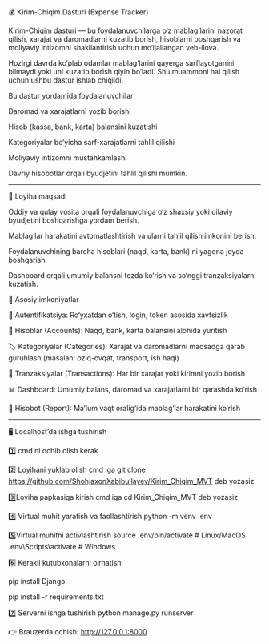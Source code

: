 💰 Kirim-Chiqim Dasturi (Expense Tracker)

Kirim-Chiqim dasturi — bu foydalanuvchilarga o‘z mablag‘larini nazorat qilish, xarajat va daromadlarni kuzatib borish, hisoblarni boshqarish va moliyaviy intizomni shakllantirish uchun mo‘ljallangan veb-ilova.

Hozirgi davrda ko‘plab odamlar mablag‘larini qayerga sarflayotganini bilmaydi yoki uni kuzatib borish qiyin bo‘ladi. Shu muammoni hal qilish uchun ushbu dastur ishlab chiqildi.

Bu dastur yordamida foydalanuvchilar:

Daromad va xarajatlarni yozib borishi

Hisob (kassa, bank, karta) balansini kuzatishi

Kategoriyalar bo‘yicha sarf-xarajatlarni tahlil qilishi

Moliyaviy intizomni mustahkamlashi

Davriy hisobotlar orqali byudjetini tahlil qilishi mumkin.

---

🎯 Loyiha maqsadi

Oddiy va qulay vosita orqali foydalanuvchiga o‘z shaxsiy yoki oilaviy byudjetini boshqarishga yordam berish.

Mablag‘lar harakatini avtomatlashtirish va ularni tahlil qilish imkonini berish.

Foydalanuvchining barcha hisoblari (naqd, karta, bank) ni yagona joyda boshqarish.

Dashboard orqali umumiy balansni tezda ko‘rish va so‘nggi tranzaksiyalarni kuzatish.

📌 Asosiy imkoniyatlar

🔑 Autentifikatsiya: Ro‘yxatdan o‘tish, login, token asosida xavfsizlik

🏦 Hisoblar (Accounts): Naqd, bank, karta balansini alohida yuritish

🏷️ Kategoriyalar (Categories): Xarajat va daromadlarni maqsadga qarab guruhlash (masalan: oziq-ovqat, transport, ish haqi)

💸 Tranzaksiyalar (Transactions): Har bir xarajat yoki kirimni yozib borish

📊 Dashboard: Umumiy balans, daromad va xarajatlarni bir qarashda ko‘rish

📅 Hisobot (Report): Ma’lum vaqt oralig‘ida mablag‘lar harakatini ko‘rish

---

🖥️ Localhost’da ishga tushirish

1️⃣ cmd ni ochib olish kerak

2️⃣ Loyihani yuklab olish cmd iga git clone https://github.com/ShohjaxonXabibullayev/Kirim_Chiqim_MVT deb yozasiz

3️⃣Loyiha papkasiga kirish cmd iga cd Kirim_Chiqim_MVT deb yozasiz

4️⃣ Virtual muhit yaratish va faollashtirish python -m venv .env

5️⃣Virtual muhitni activlashtirish source .env/bin/activate # Linux/MacOS .env\Scripts\activate # Windows

6️⃣ Kerakli kutubxonalarni o‘rnatish

pip install Django

pip install -r requirements.txt

7️⃣ Serverni ishga tushirish python manage.py runserver

👉 Brauzerda ochish: http://127.0.0.1:8000

